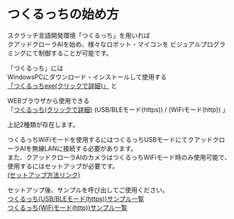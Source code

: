 # つくるっちの始め方

スクラッチ言語開発環境「つくるっち」を用いれば  
クアッドクローラAIを始め、様々なロボット・マイコンを
ビジュアルプログラミングにて制御することが可能です。

「つくるっち」には  
WindowsPCにダウンロード・インストールして使用する  
[「つくるっちexe(クリックで詳細)」](http://sohta02.web.fc2.com/familyday_exe.html)
と  

WEBブラウザから使用できる  
「[つくるっち(クリックで詳細)](http://sohta02.web.fc2.com/familyday_about.html) (USB/BLEモード(https)) / (WiFiモード(http))  」

上記2種類が存在します。  

つくるっちWiFiモードを使用するにはつくるっちUSBモードにてクアッドクローラAIを無線LANに接続する必要があります。  
また、クアッドクローラAIのカメラはつくるっちWiFiモード時のみ使用可能で、使用するにはセットアップが必要です。  
[(セットアップ方法リンク)](https://bit-trade-one.github.io/QuadCrawlerAI/docs/app.html#:~:text=USB%E3%80%81WiFi%E3%80%81Bluetooth-,WiFi%E3%82%BB%E3%83%83%E3%83%88%E3%82%A2%E3%83%83%E3%83%97,-chrome%E3%83%96%E3%83%A9%E3%82%A6%E3%82%B6%E3%81%A7)

セットアップ後、サンプルを呼び出してご使用ください。  
[つくるっち(USB/BLEモード(https))サンプル一覧](https://sohta02.sakura.ne.jp/tukurutch/list.html)  
[つくるっち(WiFiモード(http))サンプル一覧](http://sohta02.sakura.ne.jp/tukurutch/list.html)
